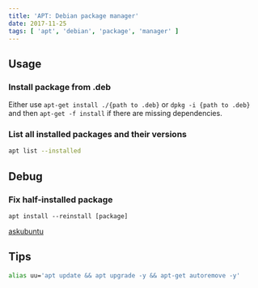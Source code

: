 ```yaml
---
title: 'APT: Debian package manager'
date: 2017-11-25
tags: [ 'apt', 'debian', 'package', 'manager' ]
---
```


## Usage

### Install package from .deb

Either use `apt-get install ./{path to .deb}` or `dpkg -i {path to .deb}` and
then `apt-get -f install` if there are missing dependencies.

### List all installed packages and their versions

```bash
apt list --installed
```

## Debug

### Fix half-installed package

`apt install --reinstall [package]`

[askubuntu](https://askubuntu.com/questions/490671/fix-half-installed-package)

## Tips

```bash
alias uu='apt update && apt upgrade -y && apt-get autoremove -y'
```
